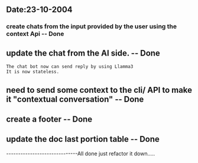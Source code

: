## Date:23-10-2004

### create chats from the input provided by the user using the context Api -- Done

## update the chat from the AI side. -- Done

```
The chat bot now can send reply by using Llamma3
It is now stateless.
```
<!-- nedd to update from here on-->

## need to send some context to the cli/ API to make it "contextual conversation"  -- Done

## create a footer  -- Done
## update the doc last portion table   -- Done


------------------------------All done just refactor it down.....
